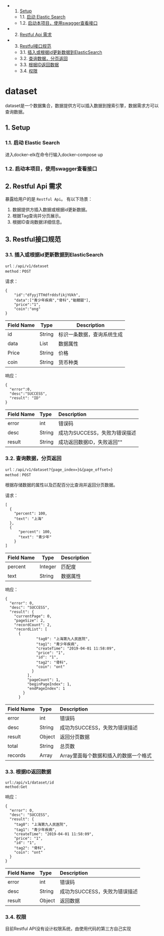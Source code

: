 <!-- vscode-markdown-toc -->
* 1. [Setup](#Setup)
	* 1.1. [启动 Elastic Search](#ElasticSearch)
	* 1.2. [启动本项目，使用swagger查看接口](#swagger)
* 2. [Restful Api 需求](#RestfulApi)
* 3. [Restful接口规范](#Restful)
	* 3.1. [插入或根据id更新数据到ElasticSearch](#ElasticSearch-1)
	* 3.2. [查询数据，分页返回](#)
	* 3.3. [根据ID返回数据](#ID)
	* 3.4. [权限](#-1)

<!-- vscode-markdown-toc-config
	numbering=true
	autoSave=true
	/vscode-markdown-toc-config -->
<!-- /vscode-markdown-toc -->

# dataset

dataset是一个数据集合，数据提供方可以插入数据到搜索引擎，数据需求方可以查询数据。


##  1. <a name='Setup'></a>Setup



###  1.1. <a name='ElasticSearch'></a>启动 Elastic Search

进入docker-elk在命令行输入docker-compose up

###  1.2. <a name='swagger'></a>启动本项目，使用swagger查看接口


##  2. <a name='RestfulApi'></a>Restful Api 需求

暴露给用户的是 `Restful Api`。
有以下场景：

1. 数据提供方插入数据或根据id更新数据。
2. 根据Tag查询并分页展示。
3. 根据ID查询数据详细信息。

##  3. <a name='Restful'></a>Restful接口规范

###  3.1. <a name='ElasticSearch-1'></a>插入或根据id更新数据到ElasticSearch

```
url：/api/v1/dataset
method：POST
```

请求：

```source-json
{
	"id":"dfyyjTTHdfrddsfikjYUkh",
	"data":["青少年疾病","骨科","骷髅腿"],
	"price":"1",
	"coin":"ong"
}
```

| Field Name | Type | Description |
|---|---|---|
|id|String|标识一条数据，查询系统生成|
|data|List|数据属性|
|Price|String|价格|
|coin|String|货币种类|

响应：

```source-json
{
  "error":0,
  "desc":"SUCCESS",
  "result": "ID"
}
```
| Field Name | Type | Description |
| :-- | :-- | :-- |
| error | int | 错误码 |
| desc | String | 成功为SUCCESS，失败为错误描述 |
| result | String | 成功返回数据ID，失败返回"" |


###  3.2. <a name=''></a>查询数据，分页返回

```
url：/api/v1/dataset?{page_index=}&{page_offset=}
method：POST
```
根据存储数据的属性以及匹配百分比查询并返回分页数据。

请求：

```source-json
[
  {
    "percent": 100,
    "text": "上海"
  },
  {
      "percent": 100,
      "text": "青少年"
    }
]
```

| Field Name | Type | Description |
|---|---|---|
|percent|Integer|匹配度|
|text|String|数据属性|

响应：

```source-json
{
  "error": 0,
  "desc": "SUCCESS",
  "result": {
    "currentPage": 0,
    "pageSize": 2,
    "recordCount": 2,
    "recordList": [
      {
              "tag0": "上海第九人民医院",
              "tag1": "青少年疾病",
              "createTime": "2019-04-01 11:58:09",
              "price": "1",
              "id": "1",
              "tag2": "骨科",
              "coin": "ont"
            }
          ],
          "pageCount": 1,
          "beginPageIndex": 1,
          "endPageIndex": 1
        }
      }
```

| Field Name | Type | Description |
| :-- | :-- | :-- |
| error | int | 错误码 |
| desc | String | 成功为SUCCESS，失败为错误描述 |
| result | Object | 返回分页数据 |
| total | String |总页数|
|records|Array|Array里面每个数据和插入的数据一个格式|

###  3.3. <a name='ID'></a>根据ID返回数据

```
url:/api/v1/dataset/id
method:Get
```

响应：

```source-json
{
  "error": 0,
  "desc": "SUCCESS",
  "result": {
    "tag0": "上海第九人民医院",
    "tag1": "青少年疾病",
    "createTime": "2019-04-01 11:58:09",
    "price": "1",
    "id": "1",
    "tag2": "骨科",
    "coin": "ont"
  }
}
```

| Field Name | Type | Description |
| :-- | :-- | :-- |
| error | int | 错误码 |
| desc | String | 成功为SUCCESS，失败为错误描述 |
| result | Object | 返回数据 |

###  3.4. <a name='-1'></a>权限

目前Restful API没有设计权限系统，由使用代码的第三方自己实现
